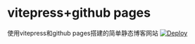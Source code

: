 # vitepress+github pages

使用vitepress和github pages搭建的简单静态博客网站
[![Deploy](https://github.com/Louaq/blog/actions/workflows/deploy.yml/badge.svg)](https://github.com/Louaq/blog/actions/workflows/deploy.yml)

